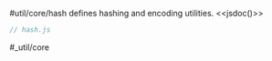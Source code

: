 #util/core/hash defines hashing and encoding utilities.
<<jsdoc()>>

```js_removed:hash.js
// hash.js
```

#_util/core